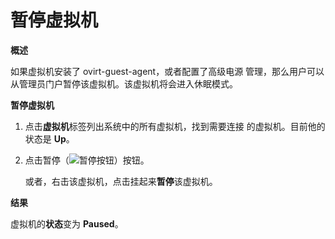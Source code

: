 # 暂停虚拟机

**概述**

如果虚拟机安装了 ovirt-guest-agent，或者配置了高级电源
管理，那么用户可以从管理员门户暂停该虚拟机。该虚拟机将会进入休眠模式。


**暂停虚拟机**

1. 点击**虚拟机**标签列出系统中的所有虚拟机，找到需要连接
的虚拟机。目前他的状态是 **Up**。

2. 点击暂停（![暂停按钮](images/vm-pause-btn.png)）按钮。

   或者，右击该虚拟机，点击挂起来**暂停**该虚拟机。

**结果**

虚拟机的**状态**变为 **Paused**。


